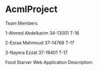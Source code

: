 # AcmlProject

Team Members

  1-Ahmed Abdelkarim    34-13001    T-16
  
  2-Esraa Mahmoud       37-14769    T-17
  
  3-Nayera Ezzat        37-19401    T-17
  
 
Food Starver Web Application Description:
